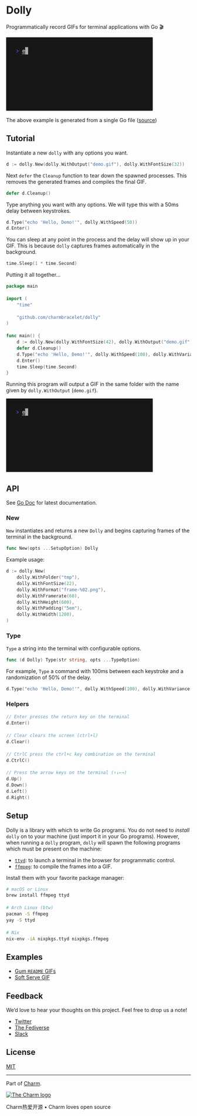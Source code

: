 # Dolly

Programmatically record GIFs for terminal applications with Go 🎬

<img width="400" src="./demo.gif" alt="Automatic GIF recording" />

The above example is generated from a single Go file ([source](./examples/demo/main.go))

## Tutorial

Instantiate a new `dolly` with any options you want.

```go
d := dolly.New(dolly.WithOutput("demo.gif"), dolly.WithFontSize(32))
```

Next `defer` the `Cleanup` function to tear down the spawned processes. This removes the generated frames and compiles the final GIF.

```go
defer d.Cleanup()
```

Type anything you want with any options. We will type this with a 50ms delay between keystrokes.

```go
d.Type("echo 'Hello, Demo!'", dolly.WithSpeed(50))
d.Enter()
```

You can sleep at any point in the process and the delay will show up in your GIF. This is because `dolly` captures frames automatically in the background.

```go
time.Sleep(1 * time.Second)
```

Putting it all together...

```go
package main

import (
	"time"

	"github.com/charmbracelet/dolly"
)

func main() {
	d := dolly.New(dolly.WithFontSize(42), dolly.WithOutput("demo.gif"))
	defer d.Cleanup()
	d.Type("echo 'Hello, Demo!'", dolly.WithSpeed(100), dolly.WithVariance(0.5))
	d.Enter()
	time.Sleep(time.Second)
}
```

Running this program will output a GIF in the same folder with the name given by `dolly.WithOutput` (`demo.gif`).

<img width="400" src="./demo.gif" alt="Automatic GIF recording" />

## API

See [Go Doc](https://pkg.go.dev/github.com/charmbracelet/dolly) for latest documentation.

### New

`New` instantiates and returns a new `Dolly` and begins capturing frames of the terminal in the background.

```go
func New(opts ...SetupOption) Dolly
```

Example usage:

```go
d := dolly.New(
	dolly.WithFolder("tmp"),
	dolly.WithFontSize(22),
	dolly.WithFormat("frame-%02.png"),
	dolly.WithFramerate(60),
	dolly.WithHeight(600),
	dolly.WithPadding("5em"),
	dolly.WithWidth(1200),
)
```

### Type

`Type` a string into the terminal with configurable options.

```go
func (d Dolly) Type(str string, opts ...TypeOption)
```

For example, `Type` a command with 100ms between each keystroke and a randomization of 50% of the delay.

```go
d.Type("echo 'Hello, Demo!'", dolly.WithSpeed(100), dolly.WithVariance(0.5))
```

### Helpers

```go
// Enter presses the return key on the terminal
d.Enter()

// Clear clears the screen (ctrl+l)
d.Clear()

// CtrlC press the ctrl+c key combination on the terminal
d.CtrlC()

// Press the arrow keys on the terminal (↑↓←→)
d.Up()
d.Down()
d.Left()
d.Right()
```

## Setup

Dolly is a library with which to write Go programs.
You do not need to _install_ `dolly` on to your machine (just import it in your Go programs).
However, when running a `dolly` program, `dolly` will spawn the following programs which must be present on the machine:

* [`ttyd`](https://github.com/tsl0922/ttyd): to launch a terminal in the browser for programmatic control.
* [`ffmpeg`](https://github.com/ffmpeg/ffmpeg): to compile the frames into a GIF.

Install them with your favorite package manager:

```bash
# macOS or Linux
brew install ffmpeg ttyd

# Arch Linux (btw)
pacman -S ffmpeg
yay -S ttyd

# Nix
nix-env -iA nixpkgs.ttyd nixpkgs.ffmpeg
```

## Examples

* [Gum `README` GIFs](./examples/gum)
* [Soft Serve GIF](./examples/soft-serve)

## Feedback

We’d love to hear your thoughts on this project. Feel free to drop us a note!

* [Twitter](https://twitter.com/charmcli)
* [The Fediverse](https://mastodon.technology/@charm)
* [Slack](https://charm.sh/slack)

## License

[MIT](https://github.com/charmbracelet/dolly/raw/main/LICENSE)

---

Part of [Charm](https://charm.sh).

<a href="https://charm.sh/"><img alt="The Charm logo" src="https://stuff.charm.sh/charm-badge.jpg" width="400" /></a>

Charm热爱开源 • Charm loves open source
